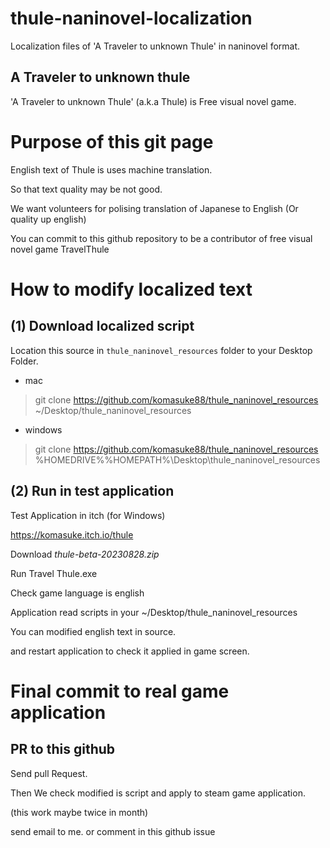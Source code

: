 # thule-naninovel-localization

Localization files of 'A Traveler to unknown Thule' in naninovel format. 

## A Traveler to unknown thule
'A Traveler to unknown Thule' (a.k.a Thule) is Free visual novel game.

# Purpose of this git page

English text of Thule is uses machine translation.

So that text quality may be not good.

We want volunteers for polising translation of Japanese to English (Or quality up english)

You can commit to this github repository to be a contributor of free visual novel game TravelThule

# How to modify localized text

## (1) Download localized script 

Location this source in `thule_naninovel_resources` folder to your Desktop Folder.

- mac
> git clone https://github.com/komasuke88/thule_naninovel_resources ~/Desktop/thule_naninovel_resources

- windows
> git clone https://github.com/komasuke88/thule_naninovel_resources %HOMEDRIVE%%HOMEPATH%\Desktop\thule_naninovel_resources 

## (2) Run in test application

Test Application in itch (for Windows)

https://komasuke.itch.io/thule

Download *thule-beta-20230828.zip*

Run Travel Thule.exe 

Check game language is english

Application read scripts in your ~/Desktop/thule_naninovel_resources 

You can modified english text in source.

and restart application to check it applied in game screen.

# Final commit to real game application

## PR to this github

Send pull Request.

Then We check modified is script and apply to steam game application.

(this work maybe twice in month)

send email to me. or comment in this github issue

